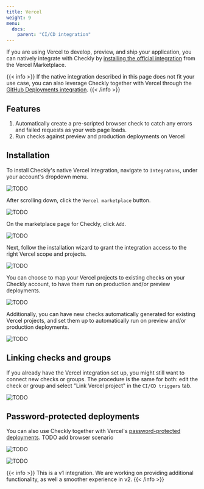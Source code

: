 ```yaml
---
title: Vercel
weight: 9
menu:
  docs:
    parent: "CI/CD integration"
---
```


If you are using Vercel to develop, preview, and ship your application, you can natively integrate with Checkly by [installing the official integration](https://vercel.com/integrations/checkly) from the Vercel Marketplace.

{{< info >}}
If the native integration described in this page does not fit your use case, you can also leverage Checkly together with Vercel through the [GitHub Deployments integration](/docs/cicd/github/).
{{< /info >}}

## Features

1. Automatically create a pre-scripted browser check to catch any errors and failed requests as your web page loads.
2. Run checks against preview and production deployments on Vercel

## Installation

To install Checkly's native Vercel integration, navigate to `Integratons`, under your account's dropdown menu.

![TODO](/docs/images/cicd/vercel/vercel_step1a.png)

After scrolling down, click the `Vercel marketplace` button.

![TODO](/docs/images/cicd/vercel/vercel_step2.png)

On the marketplace page for Checkly, click `Add`.

![TODO](/docs/images/cicd/vercel/vercel_step3.png)

Next, follow the installation wizard to grant the integration access to the right Vercel scope and projects.

![TODO](/docs/images/cicd/vercel/vercel_step4.png)

You can choose to map your Vercel projects to existing checks on your Checkly account, to have them run on production and/or preview deployments.

![TODO](/docs/images/cicd/vercel/vercel_step5.png)

Additionally, you can have new checks automatically generated for existing Vercel projects, and set them up to automatically run on preview and/or production deployments.

![TODO](/docs/images/cicd/vercel/vercel_step6a.png)

## Linking checks and groups

If you already have the Vercel integration set up, you might still want to connect new checks or groups. The procedure is the same for both: edit the check or group and select "Link Vercel project" in the `CI/CD triggers` tab.

![TODO](/docs/images/cicd/vercel/vercel_existing.png)

## Password-protected deployments

You can also use Checkly together with Vercel's [password-protected deployments](/docs/browser-checks/login-scenarios#password-protected-websites).
TODO add browser scenario

![TODO](/docs/images/cicd/vercel/vercel_link.png)

![TODO](/docs/images/cicd/vercel/vercel_linked.png)

{{< info >}}
This is a v1 integration. We are working on providing additional functionality, as well a smoother experience in v2.
{{< /info >}}